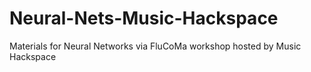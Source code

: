 # Neural-Nets-Music-Hackspace
Materials for Neural Networks via FluCoMa workshop hosted by Music Hackspace
